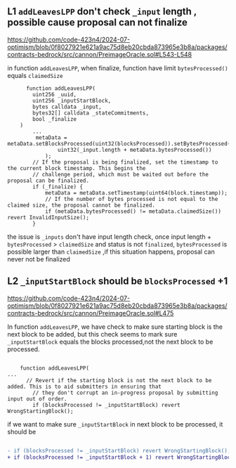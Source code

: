 ## L1 `addLeavesLPP`  don't check  `_input` length , possible cause proposal can not finalize 

https://github.com/code-423n4/2024-07-optimism/blob/0f8027921e621a9ac75d8eb20cbda873965e3b8a/packages/contracts-bedrock/src/cannon/PreimageOracle.sol#L543-L548

in function `addLeavesLPP`, when finalize, function have limit `bytesProcessed()` equals `claimedSize` 
 
```solidity
      function addLeavesLPP(
        uint256 _uuid,
        uint256 _inputStartBlock,
        bytes calldata _input,
        bytes32[] calldata _stateCommitments,
        bool _finalize
    )
        ... 
         metaData = metaData.setBlocksProcessed(uint32(blocksProcessed)).setBytesProcessed(
                uint32(_input.length + metaData.bytesProcessed())
            );
        // If the proposal is being finalized, set the timestamp to the current block timestamp. This begins the
        // challenge period, which must be waited out before the proposal can be finalized.
        if (_finalize) {
            metaData = metaData.setTimestamp(uint64(block.timestamp));
            // If the number of bytes processed is not equal to the claimed size, the proposal cannot be finalized.
            if (metaData.bytesProcessed() != metaData.claimedSize()) revert InvalidInputSize();
        }

```
the issue is `_inputs` don't have input length check,  once input length +  `bytesProcessed` > `claimedSize`  and status is not `finalized`, 
`bytesProcessed` is possible larger than `claimedSize` ,if this situation happens, proposal can never not be finalized



## L2  `_inputStartBlock`  should be  `blocksProcessed` +1

https://github.com/code-423n4/2024-07-optimism/blob/0f8027921e621a9ac75d8eb20cbda873965e3b8a/packages/contracts-bedrock/src/cannon/PreimageOracle.sol#L475

In function `addLeavesLPP`, we have check to make sure  starting block is  the next block to be added,  but this check seems to mark sure `_inputStartBlock` equals
the blocks processed,not the next block to be processed. 

```solidity

    function addLeavesLPP(
...
      // Revert if the starting block is not the next block to be added. This is to aid submitters in ensuring that
        // they don't corrupt an in-progress proposal by submitting input out of order.
        if (blocksProcessed != _inputStartBlock) revert WrongStartingBlock();

```
if we want to make sure `_inputStartBlock` in next block to be processed, it should be 

```diff

- if (blocksProcessed != _inputStartBlock) revert WrongStartingBlock();
+ if (blocksProcessed != _inputStartBlock + 1) revert WrongStartingBlock();

```


  
